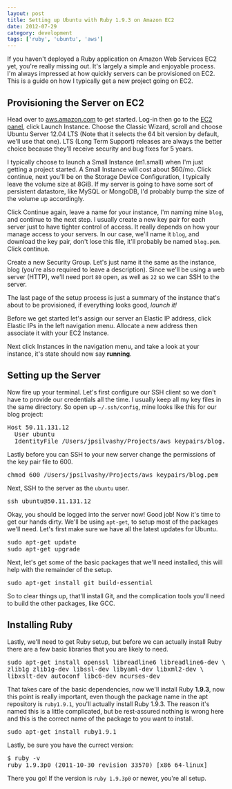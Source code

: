 ```yaml
---
layout: post
title: Setting up Ubuntu with Ruby 1.9.3 on Amazon EC2
date: 2012-07-29
category: development 
tags: ['ruby', 'ubuntu', 'aws']
---
```


If you haven't deployed a Ruby application on Amazon Web Services EC2 yet, you're really missing out. It's largely a simple and enjoyable process. I'm always impressed at how quickly servers can be provisioned on EC2. This is a guide on how I typically get a new project going on EC2.

## Provisioning the Server on EC2

Head over to [aws.amazon.com](http://aws.amazon.com) to get started. Log-in then go to the [EC2 panel](https://console.aws.amazon.com/ec2/), click Launch Instance. Choose the Classic Wizard, scroll and choose Ubuntu Server 12.04 LTS (Note that it selects the 64 bit version by default, we'll use that one). LTS (Long Term Support) releases are always the better choice because they'll receive security and bug fixes for 5 years.

I typically choose to launch a Small Instance (m1.small) when I'm just getting a project started. A Small Instance will cost about $60/mo. Click continue, next you'll be on the Storage Device Configuration, I typically leave the volume size at 8GiB. If my server is going to have some sort of persistent datastore, like MySQL or MongoDB, I'd probably bump the size of the volume up accordingly.

Click Continue again, leave a name for your instance, I'm naming mine `blog`, and continue to the next step. I usually create a new key pair for each server just to have tighter control of access. It really depends on how your manage access to your servers. In our case, we'll name it `blog`, and download the key pair, don't lose this file, it'll probably be named `blog.pem`. Click continue.

Create a new Security Group. Let's just name it the same as the instance, blog (you're also required to leave a description). Since we'll be using a web server (HTTP), we'll need port `80` open, as well as `22` so we can SSH to the server.

The last page of the setup process is just a summary of the instance that's about to be provisioned, if everything looks good, *launch it!*

Before we get started let's assign our server an Elastic IP address, click Elastic IPs in the left navigation menu. Allocate a new address then associate it with your EC2 Instance. 

Next click Instances in the navigation menu, and take a look at your instance, it's state should now say **running**.

## Setting up the Server

Now fire up your terminal. Let's first configure our SSH client so we don't have to provide our credentials all the time. I usually keep all my key files in the same directory. So open up `~/.ssh/config`, mine looks like this for our blog project:

<pre>
Host 50.11.131.12
  User ubuntu
  IdentityFile /Users/jpsilvashy/Projects/aws_keypairs/blog.pem
</pre>

Lastly before you can SSH to your new server change the permissions of the key pair file to 600.

<pre>
chmod 600 /Users/jpsilvashy/Projects/aws_keypairs/blog.pem
</pre>

Next, SSH to the server as the `ubuntu` user.

<pre>
ssh ubuntu@50.11.131.12
</pre>

Okay, you should be logged into the server now! Good job! Now it's time to get our hands dirty. We'll be using `apt-get`, to setup most of the packages we'll need. Let's first make sure we have all the latest updates for Ubuntu.

<pre>
sudo apt-get update
sudo apt-get upgrade
</pre>

Next, let's get some of the basic packages that we'll need installed, this will help with the remainder of the setup.

<pre>
sudo apt-get install git build-essential
</pre>

So to clear things up, that'll install Git, and the complication tools you'll need to build the other packages, like GCC.

## Installing Ruby

Lastly, we'll need to get Ruby setup, but before we can actually install Ruby there are a few basic libraries that you are likely to need.

<pre>
sudo apt-get install openssl libreadline6 libreadline6-dev \
zlib1g zlib1g-dev libssl-dev libyaml-dev libxml2-dev \
libxslt-dev autoconf libc6-dev ncurses-dev
</pre>

That takes care of the basic dependencies, now we'll install Ruby **1.9.3**, now this point is really important, even though the package name in the apt repository is `ruby1.9.1`, you'll actually install Ruby 1.9.3. The reason it's named this is a little complicated, but be rest-assured nothing is wrong here and this is the correct name of the package to you want to install.

<pre>
sudo apt-get install ruby1.9.1
</pre>

Lastly, be sure you have the currect version:

<pre>
$ ruby -v
ruby 1.9.3p0 (2011-10-30 revision 33570) [x86_64-linux]
</pre>

There you go! If the version is `ruby 1.9.3p0` or newer, you're all setup.